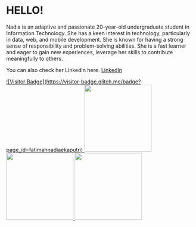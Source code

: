 # HELLO! 
 
Nadia is an adaptive and passionate 20-year-old undergraduate student in Information Technology. She has a keen interest in technology, particularly in data, web, and mobile development. She is known for having a strong sense of responsibility and problem-solving abilities. She is a fast learner and eager to gain new experiences, leverage her skills to contribute meaningfully to others.
 
You can also check her LinkedIn here. [LinkedIn](https://www.linkedin.com/in/fatimah-nadia-eka-putri-251484246/)
 
<p align="left">
<a href="https://github.com/fatimahnadiaekaputri">
 ![Visitor Badge](https://visitor-badge.glitch.me/badge?page_id=fatimahnadiaekaputri)
  <img height="180em" src="https://github-readme-stats-eight-theta.vercel.app/api?username=fatimahnadiaekaputri&show_icons=true&theme=algolia&include_all_commits=true&count_private=true"/> 
  <img height="180em" src="https://github-readme-stats.vercel.app/api/top-langs/?username=fatimahnadiaekaputri&layout=compact&theme=algolia&count_private=true"/> 
  <img height="180em" src="https://github-readme-streak-stats.herokuapp.com/?user=fatimahnadiaekaputri"/> 
</a>
</p>
